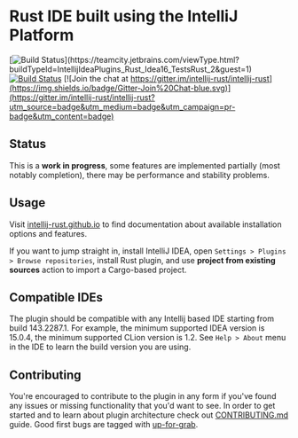 # Rust IDE built using the IntelliJ Platform

[![Build Status](https://teamcity.jetbrains.com/app/rest/builds/buildType:(id:IntellijIdeaPlugins_Rust_Idea16_TestsRust_2)/statusIcon.svg)](https://teamcity.jetbrains.com/viewType.html?buildTypeId=IntellijIdeaPlugins_Rust_Idea16_TestsRust_2&guest=1) [![Build Status](https://img.shields.io/travis/intellij-rust/intellij-rust/master.svg)](https://travis-ci.org/intellij-rust/intellij-rust) [![Join the chat at https://gitter.im/intellij-rust/intellij-rust](https://img.shields.io/badge/Gitter-Join%20Chat-blue.svg)](https://gitter.im/intellij-rust/intellij-rust?utm_source=badge&utm_medium=badge&utm_campaign=pr-badge&utm_content=badge)

## Status

This is a **work in progress**, some features are implemented partially (most
notably completion), there may be performance and stability problems.

## Usage

Visit [intellij-rust.github.io] to find documentation about available
installation options and features.

If you want to jump straight in, install IntelliJ IDEA, open `Settings > Plugins > Browse repositories`,
install Rust plugin, and use **project from existing sources** action to import a Cargo-based project.

## Compatible IDEs

The plugin should be compatible with any Intellij based IDE starting from build
143.2287.1. For example, the minimum supported IDEA version is 15.0.4, the
minimum supported CLion version is 1.2. See `Help > About` menu in the IDE to
learn the build version you are using.

## Contributing

You're encouraged to contribute to the plugin in any form if you've found any
issues or missing functionality that you'd want to see. In order to get started
and to learn about plugin architecture check out [CONTRIBUTING.md] guide. Good
first bugs are tagged with [up-for-grab].

[intellij-rust.github.io]: https://intellij-rust.github.io/docs/
[up-for-grab]: https://github.com/intellij-rust/intellij-rust/labels/up%20for%20grab
[CONTRIBUTING.md]: CONTRIBUTING.md

